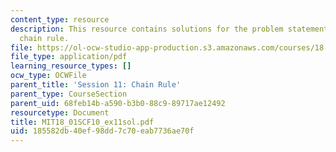 ```yaml
---
content_type: resource
description: This resource contains solutions for the problem statements related to
  chain rule.
file: https://ol-ocw-studio-app-production.s3.amazonaws.com/courses/18-01sc-single-variable-calculus-fall-2010/185582db40ef98dd7c70eab7736ae70f_MIT18_01SCF10_ex11sol.pdf
file_type: application/pdf
learning_resource_types: []
ocw_type: OCWFile
parent_title: 'Session 11: Chain Rule'
parent_type: CourseSection
parent_uid: 68feb14b-a590-b3b0-88c9-89717ae12492
resourcetype: Document
title: MIT18_01SCF10_ex11sol.pdf
uid: 185582db-40ef-98dd-7c70-eab7736ae70f
---
```

